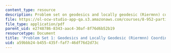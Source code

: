 ```yaml
---
content_type: resource
description: Problem set on geodesics and locally geodesic (Riermnn) coordinates.
file: https://ol-ocw-studio-app-qa.s3.amazonaws.com/courses/8-952-particle-physics-of-the-early-universe-fall-2004/a59bbb24b455435ffaf746df76d2d73c_ps1.pdf
file_type: application/pdf
parent_uid: e2748786-8343-aac4-30af-8f76d6b52b19
resourcetype: Document
title: 'Problem Set 1: Geodesics and Locally Geodesic (Riermnn) Coordinates'
uid: a59bbb24-b455-435f-faf7-46df76d2d73c
---
```

